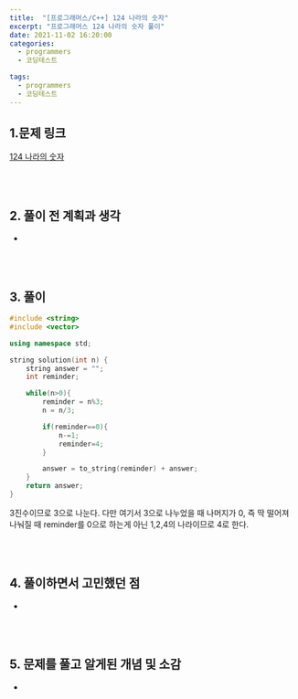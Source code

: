 ```yaml
---
title:  "[프로그래머스/C++] 124 나라의 숫자"
excerpt: "프로그래머스 124 나라의 숫자 풀이"
date: 2021-11-02 16:20:00
categories:
  - programmers
  - 코딩테스트

tags:
  - programmers
  - 코딩테스트
---
```


## 1.문제 링크

[124 나라의 숫자](https://programmers.co.kr/learn/courses/30/lessons/12899)

<br>
<br>

## 2. 풀이 전 계획과 생각

- 


<br>
<br>

## 3. 풀이

```cpp
#include <string>
#include <vector>

using namespace std;

string solution(int n) {
    string answer = "";
    int reminder;

    while(n>0){
        reminder = n%3;
        n = n/3;

        if(reminder==0){
            n-=1;
            reminder=4;
        }

        answer = to_string(reminder) + answer;
    }
    return answer;
}
```

3진수이므로 3으로 나눈다. 다만 여기서 3으로 나누었을 때 나머지가 0, 즉 딱 떨어져 나눠질 때 reminder를 0으로 하는게 아닌 1,2,4의 나라이므로 4로 한다. 


<br>
<br>

## 4. 풀이하면서 고민했던 점

- 



<br>
<br>

## 5. 문제를 풀고 알게된 개념 및 소감

- 


